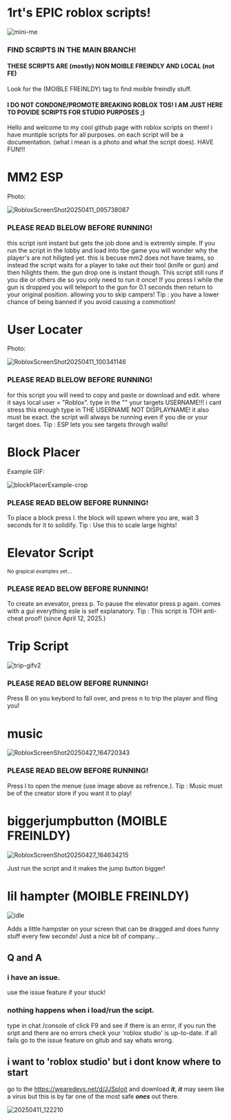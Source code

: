 # 1rt's EPIC roblox scripts!

![mini-me](https://github.com/user-attachments/assets/06ca1dc2-9fb6-4abc-a9a4-24049be57cf4)

### FIND SCRIPTS IN THE MAIN BRANCH!

#### THESE SCRIPTS ARE (mostly) NON MOIBLE FREINDLY AND LOCAL (not FE)
Look for the (MOIBLE FREINLDY) tag to find moible freindly stuff.

#### I DO NOT CONDONE/PROMOTE BREAKING ROBLOX TOS! I AM JUST HERE TO POVIDE SCRIPTS FOR STUDIO PURPOSES ;)

Hello and welcome to my cool github page with roblox scripts on them! i have muntiple scripts for all purposes. on each script will be a documentation. (what i mean is a photo and what the script does). HAVE FUN!!!

# MM2 ESP

Photo:

![RobloxScreenShot20250411_095738087](https://github.com/user-attachments/assets/a0bea8b2-d89e-4529-8370-eb22916eb4c9)

### PLEASE READ BLELOW BEFORE RUNNING!
this script isnt instant but gets the job done and is extremly simple.
If you run the script in the lobby and load into tbe game you will wonder why the player's are not hiligted yet. this is becuse mm2 does not have teams, so instead the script waits for a player to take out their tool (knife or gun) and then hilights them. the gun drop one is instant though. This script still runs if you die or others die so you only need to run it once! If you press l while the gun is dropped you will teleport to the gun for 0.1 seconds then return to your original position. allowing you to skip campers! Tip : you have a lower chance of being banned if you avoid causing a commotion!

# User Locater

Photo:

![RobloxScreenShot20250411_100341146](https://github.com/user-attachments/assets/4687d328-0470-47c2-a482-bdcd22ebd584)

### PLEASE READ BLELOW BEFORE RUNNING!
for this script you will need to copy and paste or download and edit. where it says local user = "Roblox". type in the "" your targets USERNAME!!! i cant stress this enough type in THE USERNAME NOT DISPLAYNAME! it also must be exact. the script will always be running even if you die or your target does. Tip : ESP lets you see targets through walls!

# Block Placer

Example GIF:

![blockPlacerExample-crop](https://github.com/user-attachments/assets/2af596ba-c39b-4140-b0e1-963bb9671192)

### PLEASE READ BELOW BEFORE RUNNING!
To place a block press l. the block will spawn where you are, wait 3 seconds for it to solidify. Tip : Use this to scale large hights!

# Elevator Script

 <sup>No grapical examples yet...</sup>

### PLEASE READ BELOW BEFORE RUNNING!
To create an evevator, press p. To pause the elevator press p again. comes with a gui everything esle is self explanatory. Tip : This script is TOH anti-cheat proof! (since April 12, 2025.)

# Trip Script

![trip-gifv2](https://github.com/user-attachments/assets/84d58227-588c-49bc-971b-1a703dd9db19)

### PLEASE READ BELOW BEFORE RUNNING!
Press B on you keybord to fall over, and press n to trip the player and fling you!

# music

![RobloxScreenShot20250427_164720343](https://github.com/user-attachments/assets/6ddb658c-9bc1-4a6f-8551-5a48e31eaf4b)

### PLEASE READ BELOW BEFORE RUNNING!
Press l to open the menue (use image above as refrence.). Tip : Music must be of the creator store if you want it to play!

# biggerjumpbutton (MOIBLE FREINLDY)

![RobloxScreenShot20250427_164634215](https://github.com/user-attachments/assets/d7b183c1-3b67-43c6-b612-6b07e5857b7f)

Just run the script and it makes the jump button bigger!

# lil hampter (MOIBLE FREINLDY)

![idle](https://github.com/user-attachments/assets/45eebf28-d7b3-4e17-b1ed-8033f9c88c5e)

Adds a little hampster on your screen that can be dragged and does funny stuff every few seconds! Just a nice bit of company...

## Q and A

### i have an issue.
use the issue feature if your stuck!

### nothing happens when i load/run the scipt.
type in chat /console of click F9 and see if there is an error, if you run the sript and there are no errors check your 'roblox studio' is up-to-date. if all fails go to the issue feature on gitub and say whats wrong.

## i want to 'roblox studio' but i dont know where to start

go to the https://wearedevs.net/d/JJSploit and download *__it__*, *__it__* may seem like a virus but this is by far one of the most safe *__ones__* out there.

![20250411_122210](https://github.com/user-attachments/assets/fb8c6b11-2409-4753-a170-4cdf629d9741)
